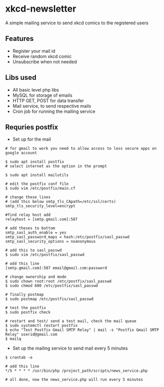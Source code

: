 # xkcd-newsletter
A simple mailing service to send xkcd comics to the registered users

## Features
* Register your mail id
* Receive random xkcd comic
* Unsubscribe when not needed


## Libs used
* All basic level php libs
* MySQL for storage of emails
* HTTP GET, POST for data transfer
* Mail service, to send respective mails
* Cron job for running the mailing service

## Requries postfix
* Set up for the mail

```console
# for gmail to work you need to allow access to less secure apps on google account
 
$ sudo apt install postfix
# select internet as the option in the prompt

$ sudo apt install mailutils

# edit the postfix conf file
$ sudo vim /etc/postfix/main.cf

# change these lines
# (add this below smtp_tls_CApath=/etc/ssl/certs)
smtp_tls_security_level=encrypt 

#find relay host add 
relayhost = [smtp.gmail.com]:587

# add theses to bottom
smtp_sasl_auth_enable = yes
smtp_sasl_password_maps = hash:/etc/postfix/sasl_passwd
smtp_sasl_security_options = noanonymous

# add this to sasl_passwd
$ sudo vim /etc/postfix/sasl_passwd

# add this line 
[smtp.gmail.com]:587 email@gmail.com:password

# change ownership and mode
$ sudo chown root:root /etc/postfix/sasl_passwd
$ sudo chmod 600 /etc/postfix/sasl_passwd

# finally postmap
$ sudo postmap /etc/postfix/sasl_passwd

# test the postfix
$ sudo postfix check

# restart and test/ send a test mail, check the mail queue
$ sudo systemctl restart postfix
$ echo "Test Postfix Gmail SMTP Relay" | mail -s "Postfix Gmail SMTP Relay" userid@gmail.com
$ mailq
```
* Set up the mailing service to send mail every 5 minutes

```console
$ crontab -e

# add this line
*/5 * * * * /usr/bin/php /project_path/scripts/news_service.php

# all done, now the news_service.php will run every 5 minutes
```
